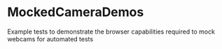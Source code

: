 # MockedCameraDemos
Example tests to demonstrate the browser capabilities required to mock webcams for automated tests
